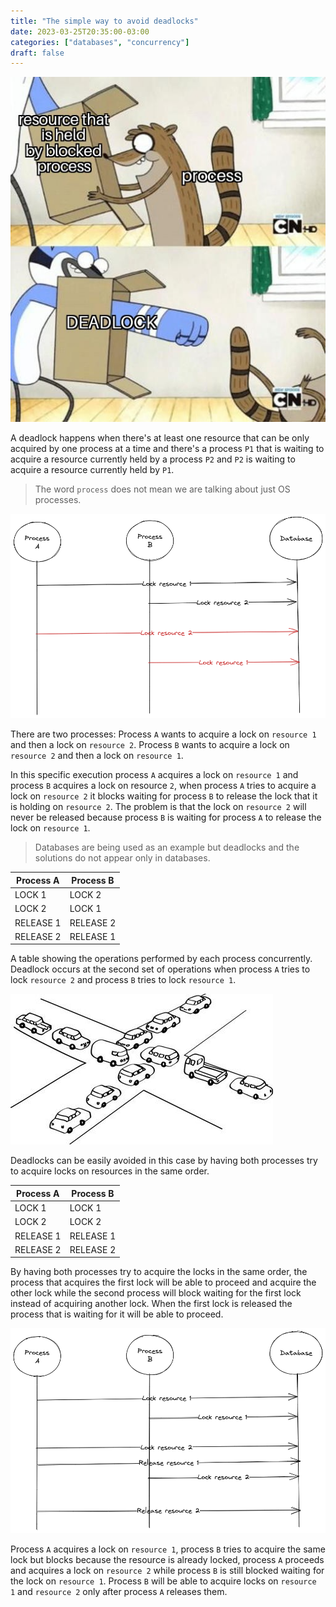 ```yaml
---
title: "The simple way to avoid deadlocks"
date: 2023-03-25T20:35:00-03:00
categories: ["databases", "concurrency"]
draft: false
---
```


![](images/regular_show_deadlock_1.jpg)

A deadlock happens when there's at least one resource that can be only acquired by one process at a time and there's a process `P1` that is waiting to acquire a resource currently held by a process `P2` and `P2` is waiting to acquire a resource currently held by `P1`.

> The word `process` does not mean we are talking about just OS processes.

![](images/deadlock_example_1.png)

There are two processes: Process `A` wants to acquire a lock on `resource 1` and then a lock on `resource 2`. Process `B` wants to acquire a lock on `resource 2` and then a lock on `resource 1`.  

In this specific execution process `A` acquires a lock on `resource 1` and process `B` acquires a lock on resource `2`, when process `A` tries to acquire a lock on `resource 2` it blocks waiting for process `B` to release the lock that it is holding on `resource 2`. The problem is that the lock on `resource 2` will never be released because process `B` is waiting for process `A` to release the lock on `resource 1`.

> Databases are being used as an example but deadlocks and the solutions do not appear only in databases.

| Process A | Process B | 
| --------- | --------- |
| LOCK 1    | LOCK 2    |
| LOCK 2    | LOCK 1    |
| RELEASE 1 | RELEASE 2 |
| RELEASE 2 | RELEASE 1 |

A table showing the operations performed by each process concurrently. Deadlock occurs at the second set of operations when process `A` tries to lock `resource 2` and process `B` tries to lock `resource 1`.

![](images/cars_deadlock_1.jpeg)

Deadlocks can be easily avoided in this case by having both processes try to acquire locks on resources in the same order.

| Process A | Process B | 
| --------- | --------- |
| LOCK 1    | LOCK 1    |
| LOCK 2    | LOCK 2    |
| RELEASE 1 | RELEASE 1 |
| RELEASE 2 | RELEASE 2 |

By having both processes try to acquire the locks in the same order, the process that acquires the first lock will be able to proceed and acquire the other lock while the second process will block waiting for the first lock instead of acquiring another lock. When the first lock is released the process that is waiting for it will be able to proceed.

![](images/processes_acquiring_locks_in_the_same_order_1.png)

Process `A` acquires a lock on `resource 1`, process `B` tries to acquire the same lock but blocks because the resource is already locked, process `A` proceeds and acquires a lock on `resource 2` while process `B` is still blocked waiting for the lock on `resource 1`. Process `B` will be able to acquire locks on `resource 1` and `resource 2` only after process `A` releases them.